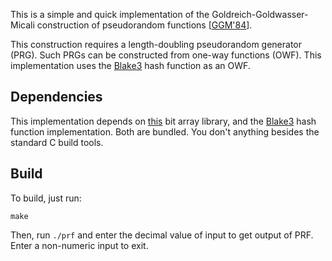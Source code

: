 


This is a simple and quick implementation of the Goldreich-Goldwasser-Micali
construction of pseudorandom functions
[[GGM'84](https://dl.acm.org/doi/pdf/10.1145/3335741.3335752)].

This construction requires a length-doubling pseudorandom generator (PRG). Such
PRGs can be constructed from one-way functions (OWF). This implementation uses
the [Blake3](https://github.com/BLAKE3-team/BLAKE3) hash function as an OWF.

## Dependencies
This implementation depends on [this](https://github.com/noporpoise/BitArray)
bit array library, and the [Blake3](https://github.com/BLAKE3-team/BLAKE3) hash
function implementation. Both are bundled. You don't anything besides the
standard C build tools.

## Build
To build, just run:
```
make
```

Then, run `./prf` and enter the decimal value of input to get output of PRF.
Enter a non-numeric input to exit.